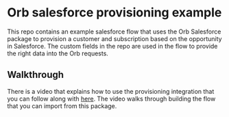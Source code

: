 # Orb salesforce provisioning example
This repo contains an example salesforce flow that uses the Orb Salesforce package to provision a customer and subscription based 
on the opportunity in Salesforce. The custom fields in the repo are used in the flow to provide the right data into the Orb requests.

## Walkthrough
There is a video that explains how to use the provisioning integration that you can follow along with [here](https://www.loom.com/share/3305af18e7d24c46b27737800ba9903b?sid=bf26cf44-52e7-4746-b099-feb55e54b509). The video walks through building the flow that you can import from this package.
